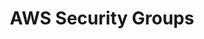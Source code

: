 ---
# Accomplishments widget.
widget: "howto"  # Widget name:  common, howto perspective, reading, cd-with-jenkins-and-docker  etc
headless: true  # This file represents a page section.
active: true  # Activate this widget? true/false
weight: 2 # Order that this section will appear.
title: "AWS Security Groups"
subtitle: ""

# Date format
date_format: "Jan 2006"

# Accomplishments.
#   Add/remove as many `[[item]]` blocks below as you like.
#   `title`, `organization` and `date_start` are the required parameters.
#   Leave other parameters empty if not required.
#   Begin/end multi-line descriptions with 3 quotes `"""`.
item:
smallItem: 
 - title: "What are Security Groups in Amazon Web Services?"
   summary: "aviatrix.com"
   linkText: ""
   linkUrl: "https://a.aviatrix.com/learning/cloud-security-operations/aws-security-groups/"
   openNewWindow: 
   image: "https://i-cdn.embed.ly/1/display/crop?height=300&key=fd92ebbc52fc43fb98f69e50e7893c13&url=https%3A%2F%2Fa.aviatrix.com%2Flearning%2Fcloud-security-operations%2Faws-security-groups%2Fimage-4.png&width=636" 
 - title: "AWS Security Groups: What They Are and How to Get the Most Out of Them"
   summary: "threatstack.com"
   linkText: ""
   linkUrl: "https://www.threatstack.com/blog/aws-security-groups-what-they-are-and-how-to-get-the-most-out-of-them"
   openNewWindow: 
   image: "https://res.cloudinary.com/agile-seo/image/fetch/w_62,dpr_1.0,d_blank_am8gzx.png/https%3A%2F%2Flogo.clearbit.com%2Fthreatstack.com%3Fsize%3D250"
 - title: "AWS Security Groups: Instance Level Security"
   summary: "cloudacademy.com"
   linkText: ""
   linkUrl: "https://cloudacademy.com/blog/aws-security-groups-instance-level-security/"
   openNewWindow: 
   image: "https://res.cloudinary.com/agile-seo/image/fetch/w_62,dpr_1.0,d_blank_am8gzx.png/https%3A%2F%2Flogo.clearbit.com%2Fcloudacademy.com%3Fsize%3D250"
 - title: "Best Practices for Using Security Groups in AWS"
   summary: "threatstack.com"
   linkText: ""
   linkUrl: "https://www.threatstack.com/blog/101-aws-security-tips-quotes-part-3-best-practices-for-using-security-groups-in-aws"
   openNewWindow: 
   image: "https://res.cloudinary.com/agile-seo/image/fetch/w_62,dpr_1.0,d_blank_am8gzx.png/https%3A%2F%2Flogo.clearbit.com%2Fthreatstack.com%3Fsize%3D250"
 - title: "5 Best Practices For Aws Security Groups"
   summary: "totalcloud.io"
   linkText: ""
   linkUrl: "https://www.totalcloud.io/blog/5-not-ignore-best-practices-aws-security-groups"
   openNewWindow: 
   image: "https://res.cloudinary.com/agile-seo/image/fetch/w_62,dpr_1.0,d_blank_am8gzx.png/https%3A%2F%2Flogo.clearbit.com%2Ftotalcloud.io%3Fsize%3D250"
---